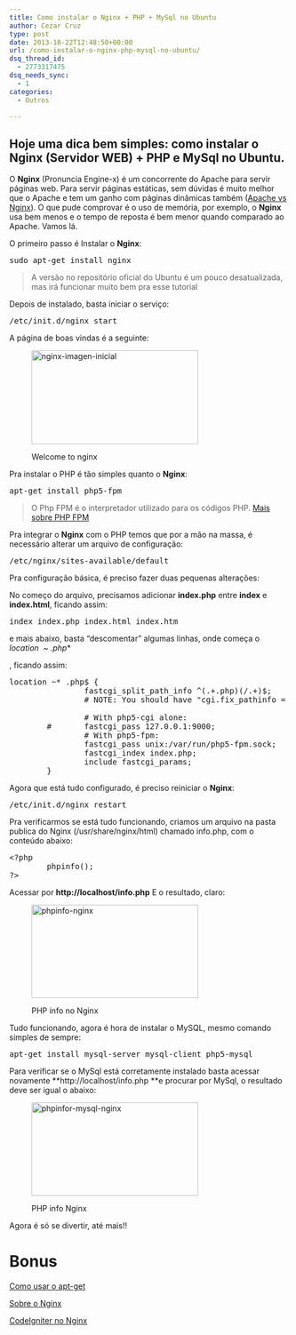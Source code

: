 ```yaml
---
title: Como instalar o Nginx + PHP + MySql no Ubuntu
author: Cezar Cruz
type: post
date: 2013-10-22T12:48:50+00:00
url: /como-instalar-o-nginx-php-mysql-no-ubuntu/
dsq_thread_id:
  - 2773317475
dsq_needs_sync:
  - 1
categories:
  - Outros

---
```

## Hoje uma dica bem simples: como instalar o Nginx (Servidor WEB) + PHP e MySql no Ubuntu.

O **Nginx** (Pronuncia Engine-x) é um concorrente do Apache para servir páginas web. Para servir páginas estáticas, sem dúvidas é muito melhor que o Apache e tem um ganho com páginas dinâmicas também ([Apache vs Nginx][1]). O que pude comprovar é o uso de memória, por exemplo, o **Nginx** usa bem menos e o tempo de reposta é bem menor quando comparado ao Apache. Vamos lá.

<!--more-->

O primeiro passo é Instalar o **Nginx**:

<pre class="lang:sh decode:true">sudo apt-get install nginx</pre>

> A versão no repositório oficial do Ubuntu é um pouco desatualizada, mas irá funcionar muito bem pra esse tutorial

Depois de instalado, basta iniciar o serviço:

<pre class="lang:sh decode:true">/etc/init.d/nginx start</pre>

A página de boas vindas é a seguinte:<figure id="attachment_231" style="width: 300px" class="wp-caption aligncenter">

[<img class="size-medium wp-image-231 " title="Welcome to nginx" alt="nginx-imagen-inicial" src="http://res.cloudinary.com/cezarcruz-com-br/image/upload/h_169,w_300/v1454457576/nginx-imagen-inicial_krlgoc.png" width="300" height="169" />][2]<figcaption class="wp-caption-text">Welcome to nginx</figcaption></figure> 

<p style="text-align: left;">
  Pra instalar o PHP é tão simples quanto o <strong>Nginx</strong>:
</p>

<pre class="lang:sh decode:true">apt-get install php5-fpm</pre>

> O Php FPM é o interpretador utilizado para os códigos PHP. [Mais sobre PHP FPM][3]

Pra integrar o **Nginx** com o PHP temos que por a mão na massa, é necessário alterar um arquivo de configuração:

<pre class="lang:sh decode:true">/etc/nginx/sites-available/default</pre>

Pra configuração básica, é preciso fazer duas pequenas alterações:

No começo do arquivo, precisamos adicionar **index.php** entre **index** e **index.html**, ficando assim:

<pre class="lang:sh decode:true">index index.php index.html index.htm</pre>

e mais abaixo, basta &#8220;descomentar&#8221; algumas linhas, onde começa o **location  ~* .php**
  
, ficando assim:

<pre class="lang:sh decode:true">location ~* .php$ {
                fastcgi_split_path_info ^(.+.php)(/.+)$;
                # NOTE: You should have "cgi.fix_pathinfo = 0;" in php.ini

                # With php5-cgi alone:
        #       fastcgi_pass 127.0.0.1:9000;
                # With php5-fpm:
                fastcgi_pass unix:/var/run/php5-fpm.sock;
                fastcgi_index index.php;
                include fastcgi_params;
        }</pre>

Agora que está tudo configurado, é preciso reiniciar o **Nginx**:

<pre class="lang:sh decode:true">/etc/init.d/nginx restart</pre>

Pra verificarmos se está tudo funcionando, criamos um arquivo na pasta publica do Nginx (/usr/share/nginx/html) chamado info.php, com o conteúdo abaixo:

<pre class="lang:php decode:true">&lt;?php
        phpinfo();
?&gt;</pre>

Acessar por **http://localhost/info.php** E o resultado, claro:<figure id="attachment_232" style="width: 300px" class="wp-caption aligncenter">

[<img class="size-medium wp-image-232 " title="PHP info no Nginx" alt="phpinfo-nginx" src="http://res.cloudinary.com/cezarcruz-com-br/image/upload/h_169,w_300/v1454457574/phpinfo-nginx_lk5sxg.png" width="300" height="168" />][4]<figcaption class="wp-caption-text">PHP info no Nginx</figcaption></figure> 

<p style="text-align: left;">
  Tudo funcionando, agora é hora de instalar o MySQL, mesmo comando simples de sempre:
</p>

<pre class="lang:sh decode:true">apt-get install mysql-server mysql-client php5-mysql</pre>

Para verificar se o MySql está corretamente instalado basta acessar novamente **http://localhost/info.php **e procurar por MySql, o resultado deve ser igual o abaixo:<figure id="attachment_234" style="width: 300px" class="wp-caption aligncenter">

[<img class="size-medium wp-image-234 " title="PHP info Nginx" alt="phpinfor-mysql-nginx" src="http://res.cloudinary.com/cezarcruz-com-br/image/upload/h_169,w_300/v1454457573/phpinfor-mysql-nginx_m0w6xb.png" width="300" height="168" />][5]<figcaption class="wp-caption-text">PHP info Nginx</figcaption></figure> 

<p style="text-align: left;">
  Agora é só se divertir, até mais!!
</p>

<h1 style="text-align: left;">
  Bonus
</h1>

[Como usar o apt-get][6]

[Sobre o Nginx][7]

[CodeIgniter no Nginx][8]

 [1]: http://systemsarchitect.net/apache2-vs-nginx-for-php-application/
 [2]: http://res.cloudinary.com/cezarcruz-com-br/image/upload/v1454457576/nginx-imagen-inicial_krlgoc.png
 [3]: http://php-fpm.org/about/
 [4]: http://res.cloudinary.com/cezarcruz-com-br/image/upload/v1454457574/phpinfo-nginx_lk5sxg.png
 [5]: http://res.cloudinary.com/cezarcruz-com-br/image/upload/v1454457573/phpinfor-mysql-nginx_m0w6xb.png
 [6]: http://www.infowester.com/aptget1.php
 [7]: http://wiki.nginx.org/Main
 [8]: http://wiki.nginx.org/Codeigniter
